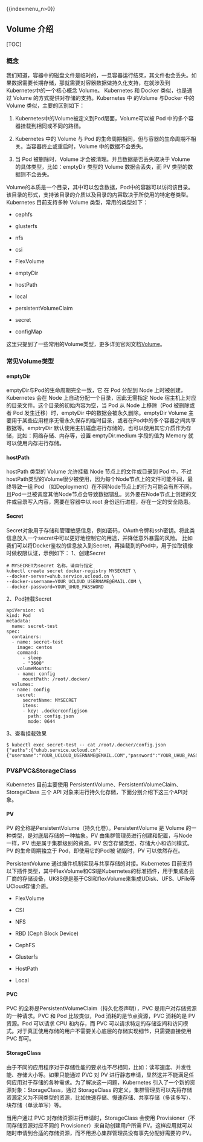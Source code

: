 {{indexmenu_n>0}}
## Volume 介绍

[TOC]
### 概念
我们知道，容器中的磁盘文件是临时的，一旦容器运行结束，其文件也会丢失。如果数据需要长期存储，那就需要对容器数据做持久化支持，在就涉及到Kubernetes中的一个核心概念 Volume。
Kubernetes 和 Docker 类似，也是通过 Volume 的方式提供对存储的支持。Kubernetes 中 的Volume  与Docker 中的 Volume 类似，主要的区别如下：

1. Kubernetes中的Volume被定义到Pod层面，Volume可以被 Pod 中的多个容器挂载到相同或不同的路径。

1. Kubernetes 中的 Volume 与 Pod 的生命周期相同，但与容器的生命周期不相关。当容器终止或重启时，Volume 中的数据不会丢失。

1. 当 Pod 被删除时，Volume 才会被清理。并且数据是否丢失取决于 Volume 的具体类型，比如：emptyDir 类型的 Volume 数据会丢失，而 PV 类型的数据则不会丢失。

Volume的本质是一个目录，其中可以包含数据，Pod中的容器可以访问该目录。该目录的形式，支持该目录的介质以及目录的内容取决于所使用的特定卷类型。
Kubernetes 目前支持多种 Volume 类型，常用的类型如下：

+ cephfs

+ glusterfs

+ nfs

+ csi

+ FlexVolume

+ emptyDir

+ hostPath

+ local

+ persistentVolumeClaim

+ secret
+ configMap

这里只提到了一些常用的Volume类型，更多详见官网文档[Volume](https://kubernetes.io/docs/concepts/storage/volumes/)。

### 常见Volume类型

#### emptyDir 
emptyDir与Pod的生命周期完全一致，它 在 Pod 分配到 Node 上时被创建，Kubernetes 会在 Node 上自动分配一个目录，因此无需指定 Node 宿主机上对应的目录文件。这个目录的初始内容为空，当 Pod 从 Node 上移除（Pod 被删除或者 Pod 发生迁移）时，emptyDir 中的数据会被永久删除。emptyDir Volume 主要用于某些应用程序无需永久保存的临时目录，或者在Pod中的多个容器之间共享数据等。emptryDir 默认使用主机磁盘进行存储的，也可以使用其它介质作为存储，比如：网络存储、内存等，设置 emptyDir.medium 字段的值为 Memory 就可以使用内存进行存储。

#### hostPath
hostPath 类型的 Volume 允许挂载 Node 节点上的文件或目录到 Pod 中，不过hostPath类型的Volume很少被使用，因为每个Node节点上的文件可能不同，最终导致一组 Pod （如Deployment）在不同Node节点上的行为可能会有所不同，且Pod一旦被调度其他Node节点会导致数据错乱。另外要在Node节点上创建的文件或目录写入内容，需要在容器中以 root 身份运行进程，存在一定的安全隐患。

#### Secret
Secret对象用于存储和管理敏感信息，例如密码，OAuth令牌和ssh密钥。将此类信息放入一个secret中可以更好地控制它的用途，并降低意外暴露的风险。
比如我们可以将Docker鉴权的信息放入到Secret，再挂载到的Pod中，用于拉取镜像时做权限认证，示例如下：
1、创建Secret
```
# MYSECRET为secret 名称，请自行指定
kubectl create secret docker-registry MYSECRET \
--docker-server=uhub.service.ucloud.cn \
--docker-username=YOUR_UCLOUD_USERNAME@EMAIL.COM \
--docker-password=YOUR_UHUB_PASSWORD
```
2、Pod挂载Secret
```
apiVersion: v1
kind: Pod
metadata:
  name: secret-test
spec:
  containers:
  - name: secret-test
    image: centos
    command:
      - sleep
      - "3600"
    volumeMounts:
    - name: config
      mountPath: /root/.docker/
  volumes:
  - name: config
    secret:
      secretName: MYSECRET 
      items:
      - key: .dockerconfigjson
        path: config.json
        mode: 0644
```
3、查看挂载效果

```
$ kubectl exec secret-test -- cat /root/.docker/config.json
{"auths":{"uhub.service.ucloud.cn":{"username":"YOUR_UCLOUD_USERNAME@EMAIL.COM","password":"YOUR_UHUB_PASSWORD","auth":"dXNlcm5hbWU6cGFzc3dvcmQ="}}}
```
### PV&PVC&StorageClass
Kubernetes 目前主要使用 PersistentVolume、PersistentVolumeClaim、StorageClass 三个 API 对象来进行持久化存储，下面分别介绍下这三个API对象。
#### PV
PV 的全称是PersistentVolume（持久化卷）。PersistentVolume 是 Volume 的一种类型，是对底层存储的一种抽象。PV 由集群管理员进行创建和配置，与Node一样，PV 也是属于集群级别的资源。PV 包含存储类型、存储大小和访问模式。PV 的生命周期独立于 Pod，即使用它的Pod被 销毁时，PV 可以依然存在。

PersistentVolume 通过插件机制实现与共享存储的对接。Kubernetes 目前支持以下插件类型，其中FlexVolume和CSI是Kubernetes的标准插件，用于集成各云厂商的存储设备，UK8S便是基于CSI和flexVolume来集成UDisk、UFS、UFile等UCloud存储介质。

+ FlexVolume

+ CSI

+ NFS

+ RBD (Ceph Block Device)

+ CephFS

+ Glusterfs

+ HostPath

+ Local

#### PVC
PVC 的全称是PersistentVolumeClaim（持久化卷声明），PVC 是用户对存储资源的一种请求。PVC 和 Pod 比较类似，Pod 消耗的是节点资源，PVC 消耗的是 PV 资源。Pod 可以请求 CPU 和内存，而 PVC 可以请求特定的存储空间和访问模式。对于真正使用存储的用户不需要关心底层的存储实现细节，只需要直接使用 PVC 即可。

#### StorageClass
由于不同的应用程序对于存储性能的要求也不尽相同，比如：读写速度、并发性能、存储大小等。如果只能通过 PVC 对 PV 进行静态申请，显然这并不能满足任何应用对于存储的各种需求。为了解决这一问题，Kubernetes 引入了一个新的资源对象：StorageClass，通过 StorageClass 的定义，集群管理员可以先将存储资源定义为不同类型的资源，比如快速存储、慢速存储、共享存储（多读多写）、块存储（单读单写）等。

当用户通过 PVC 对存储资源进行申请时，StorageClass 会使用 Provisioner（不同存储资源对应不同的 Provisioner）来自动创建用户所需 PV。这样应用就可以随时申请到合适的存储资源，而不用担心集群管理员没有事先分配好需要的 PV。
